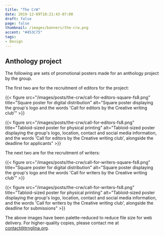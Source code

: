 ```yaml
---
title: "The CrW"
date: 2019-12-09T18:21:43-07:00
draft: false
page: false
thumbnail: /images/banners/the-crw.png
accent: "#453C75"
tags:
- Design
---
```


## Anthology project

The following are sets of promotional posters made for an anthology project by the group.

The first two are for the recruitment of editors for the project:

{{< figure src="/images/posts/the-crw/call-for-editors-square-fs8.png" title="Square poster for digital distribution" alt="Square poster displaying the group's logo and the words 'Call for editors by the Creative writing club'" >}}

{{< figure src="/images/posts/the-crw/call-for-editors-fs8.png" title="Tabloid-sized poster for physical printing" alt="Tabloid-sized poster displaying the group's logo, location, contact and social media information, and the words 'Call for editors by the Creative writing club', alongside the deadline for applicants" >}}

The next two are for the recruitment of writers:

{{< figure src="/images/posts/the-crw/call-for-writers-square-fs8.png" title="Square poster for digital distribution" alt="Square poster displaying the group's logo and the words 'Call for writers by the Creative writing club'" >}}

{{< figure src="/images/posts/the-crw/call-for-writers-fs8.png" title="Tabloid-sized poster for physical printing" alt="Tabloid-sized poster displaying the group's logo, location, contact and social media information, and the words 'Call for writers by the Creative writing club', alongside the deadline for submissions" >}}

The above images have been palette-reduced to reduce file size for web delivery. For higher-quality copies, please contact me at [contact@trnglina.org](mailto:contact@trnglina.org).
